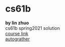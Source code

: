 # cs61b
**by lin zhuo**\
cs61b spring2021 solution\
[course link](https://sp21.datastructur.es/index.html)\
[autograther](https://www.gradescope.com/courses/137626)
